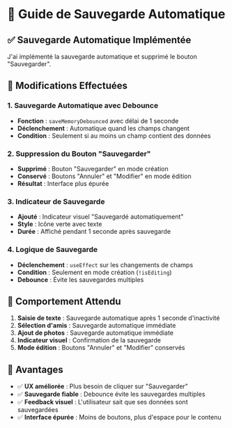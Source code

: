 # 🔄 Guide de Sauvegarde Automatique

## ✅ **Sauvegarde Automatique Implémentée**

J'ai implémenté la sauvegarde automatique et supprimé le bouton "Sauvegarder".

## 🔧 **Modifications Effectuées**

### **1. Sauvegarde Automatique avec Debounce**
- **Fonction** : `saveMemoryDebounced` avec délai de 1 seconde
- **Déclenchement** : Automatique quand les champs changent
- **Condition** : Seulement si au moins un champ contient des données

### **2. Suppression du Bouton "Sauvegarder"**
- **Supprimé** : Bouton "Sauvegarder" en mode création
- **Conservé** : Boutons "Annuler" et "Modifier" en mode édition
- **Résultat** : Interface plus épurée

### **3. Indicateur de Sauvegarde**
- **Ajouté** : Indicateur visuel "Sauvegardé automatiquement"
- **Style** : Icône verte avec texte
- **Durée** : Affiché pendant 1 seconde après sauvegarde

### **4. Logique de Sauvegarde**
- **Déclenchement** : `useEffect` sur les changements de champs
- **Condition** : Seulement en mode création (`!isEditing`)
- **Debounce** : Évite les sauvegardes multiples

## 🎯 **Comportement Attendu**

1. **Saisie de texte** : Sauvegarde automatique après 1 seconde d'inactivité
2. **Sélection d'amis** : Sauvegarde automatique immédiate
3. **Ajout de photos** : Sauvegarde automatique immédiate
4. **Indicateur visuel** : Confirmation de la sauvegarde
5. **Mode édition** : Boutons "Annuler" et "Modifier" conservés

## 🚀 **Avantages**

- ✅ **UX améliorée** : Plus besoin de cliquer sur "Sauvegarder"
- ✅ **Sauvegarde fiable** : Debounce évite les sauvegardes multiples
- ✅ **Feedback visuel** : L'utilisateur sait que ses données sont sauvegardées
- ✅ **Interface épurée** : Moins de boutons, plus d'espace pour le contenu


